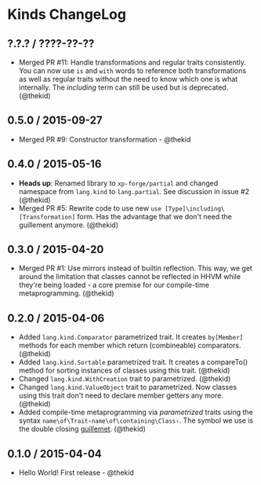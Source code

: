 Kinds ChangeLog
===============

## ?.?.? / ????-??-??

* Merged PR #11: Handle transformations and regular traits consistently.
  You can now use `is` and `with` words to reference both transformations
  as well as regular traits without the need to know which one is what
  internally. The *including* term can still be used but is deprecated.
  (@thekid)

## 0.5.0 / 2015-09-27

* Merged PR #9: Constructor transformation - @thekid

## 0.4.0 / 2015-05-16

* **Heads up**: Renamed library to `xp-forge/partial` and changed namespace
  from `lang.kind` to `lang.partial`. See discussion in issue #2
  (@thekid)
* Merged PR #5: Rewrite code to use new `use [Type]\including\[Transformation]`
  form. Has the advantage that we don't need the guillement anymore.
  (@thekid)

## 0.3.0 / 2015-04-20

* Merged PR #1: Use mirrors instead of builtin reflection. This way, we get
  around the limitation that classes cannot be reflected in HHVM while they're
  being loaded - a core premise for our compile-time metaprogramming.
  (@thekid)

## 0.2.0 / 2015-04-06

* Added `lang.kind.Comparator` parametrized trait. It creates `by[Member]`
  methods for each member which return (combineable) comparators.
  (@thekid)
* Added `lang.kind.Sortable` parametrized trait. It creates a compareTo()
  method for sorting instances of classes using this trait.
  (@thekid)
* Changed `lang.kind.WithCreation` trait to parametrized.
  (@thekid)
* Changed `lang.kind.ValueObject` trait to parametrized. Now classes
  using this trait don't need to declare member getters any more.
  (@thekid)
* Added compile-time metaprogramming via *parametrized* traits using
  the syntax `name\of\Trait‹name\of\containing\Class›`. The symbol we use
  is the double closing [guillemet](http://en.wikipedia.org/wiki/Guillemet).
  (@thekid)

## 0.1.0 / 2015-04-04

* Hello World! First release - @thekid